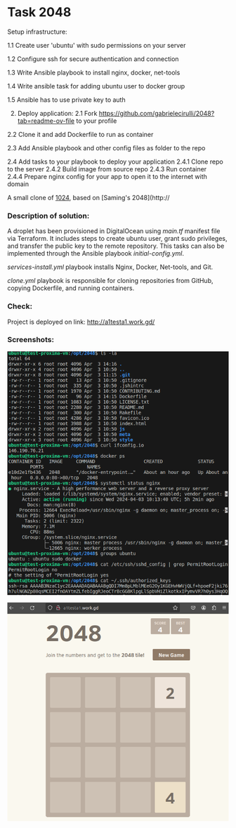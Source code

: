 # Task 2048
Setup infrastructure:

  1.1 Create user 'ubuntu' with sudo permissions on your server
  
  1.2 Configure ssh for secure authentication and connection
  
  1.3 Write Ansible playbook to install nginx, docker, net-tools
  
  1.4 Write ansible task for adding ubuntu user to docker group
  
  1.5 Ansible has to use private key to auth

  
2. Deploy application:
  2.1 Fork https://github.com/gabrielecirulli/2048?tab=readme-ov-file to your profile
   
  2.2 Clone it and add Dockerfile to run as container
  
  2.3 Add Ansible playbook and other config files as folder to the repo 
  
  2.4 Add tasks to your playbook to deploy your application
  2.4.1 Clone repo to the server 
  2.4.2 Build image from source repo
  2.4.3 Run container  
  2.4.4 Prepare nginx config for your app to open it to the internet with domain
  

A small clone of [1024](https://play.google.com/store/apps/details?id=com.veewo.a1024), based on [Saming's 2048](http://


### Description of solution:

A droplet has been provisioned in DigitalOcean using  _main.tf_ manifest file via Terraform. 
It includes steps to create ubuntu user, grant sudo privileges, and transfer the public key to the remote repository.
This tasks can also be implemented through the Ansible playbook _initial-config.yml_.

_services-install.yml_ playbook installs Nginx, Docker, Net-tools, and Git.

_clone.yml_ playbook is responsible for cloning repositories from GitHub, copying Dockerfile, and running containers.

### Check:
Project is deployed on link: http://a1testa1.work.gd/

### Screenshots:

<p align="center">
  <img src="https://github.com/vladislavkim10/image/blob/main/task.png" alt="Screenshot"/>
</p>


<p align="center">
  <img src="https://github.com/vladislavkim10/image/blob/main/task2.png" alt="Screenshot"/>
</p>

